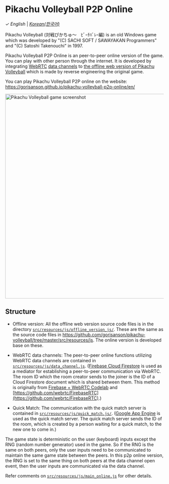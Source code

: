 # Pikachu Volleyball P2P Online

_&check;_ _English_ | [_Korean(한국어)_](README.ko.md)

Pikachu Volleyball (対戦ぴかちゅ～　ﾋﾞｰﾁﾊﾞﾚｰ編) is an old Windows game which was developed by "(C) SACHI SOFT / SAWAYAKAN Programmers" and "(C) Satoshi Takenouchi" in 1997.

Pikachu Volleyball P2P Online is an peer-to-peer online version of the game. You can play with other person through the internet. It is developed by integrating [WebRTC](https://webrtc.org/) [data channels](https://webrtc.org/getting-started/data-channels) to [the offline web version of Pikachu Volleyball](https://github.com/gorisanson/pikachu-volleyball) which is made by reverse engineering the original game.

You can play Pikachu Volleyball P2P online on the website: https://gorisanson.github.io/pikachu-volleyball-p2p-online/en/

<img src="src/resources/assets/images/screenshot.png" alt="Pikachu Volleyball game screenshot" width="648">

## Structure

- Offline version: All the offline web version source code files is in the directory [`src/resources/js/offline_version_js/`](src/resources/js/offline_version_js). These are the same as the source code files in https://github.com/gorisanson/pikachu-volleyball/tree/master/src/resources/js. The online version is developed base on these.

- WebRTC data channels: The peer-to-peer online functions utilizing WebRTC data channels are contained in [`src/resources/js/data_channel.js`](src/resources/js/data_channel.js). ([Firebase Cloud Firestore](https://firebase.google.com/docs/firestore) is used as a mediator for establishing a peer-to-peer communication via WebRTC. The room ID which the room creator sends to the joiner is the ID of a Cloud Firestore document which is shared between them. This method is originally from [Firebase + WebRTC Codelab](https://webrtc.org/getting-started/firebase-rtc-codelab) and [https://github.com/webrtc/FirebaseRTC](https://github.com/webrtc/FirebaseRTC).)

- Quick Match: The communication with the quick match server is contained in [`src/resources/js/quick_match.js/`](src/resources/js/quick_match.js). ([Google App Engine](https://cloud.google.com/appengine) is used as the quick match server. The quick match server sends the ID of the room, which is created by a person waiting for a quick match, to the new one to come in.)

The game state is deterministic on the user (keyboard) inputs except the RNG (random number generator) used in the game. So if the RNG is the same on both peers, only the user inputs need to be communicated to maintain the same game state between the peers. In this p2p online version, the RNG is set to the same thing on both peers at the data channel open event, then the user inputs are communicated via the data channel.

Refer comments on [`src/resources/js/main_online.js`](src/resources/js/main_online.js) for other details.
